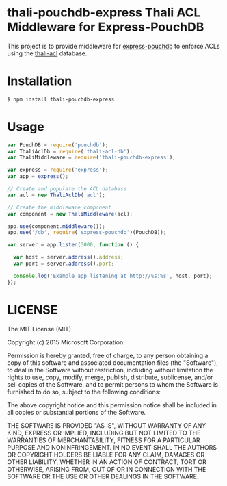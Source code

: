 # thali-pouchdb-express Thali ACL Middleware for Express-PouchDB #

This project is to provide middleware for [express-pouchdb](https://github.com/pouchdb/express-pouchdb) to enforce ACLs using the [thali-acl](https://github.com/thaliproject/thali-acl) database.

# Installation #

```bash
$ npm install thali-pouchdb-express
```

# Usage #

```js
var PouchDB = require('pouchdb');
var ThaliAclDb = require('thali-acl-db');
var ThaliMiddleware = require('thali-pouchdb-express');

var express = require('express');
var app = express();

// Create and populate the ACL database
var acl = new ThaliAclDb('acl');

// Create the middleware component
var component = new ThaliMiddleware(acl);

app.use(component.middleware());
app.use('/db', require('express-pouchdb')(PouchDB));

var server = app.listen(3000, function () {

  var host = server.address().address;
  var port = server.address().port;

  console.log('Example app listening at http://%s:%s', host, port);
});
```


# LICENSE #

The MIT License (MIT)

Copyright (c) 2015 Microsoft Corporation

Permission is hereby granted, free of charge, to any person obtaining a copy
of this software and associated documentation files (the "Software"), to deal
in the Software without restriction, including without limitation the rights
to use, copy, modify, merge, publish, distribute, sublicense, and/or sell
copies of the Software, and to permit persons to whom the Software is
furnished to do so, subject to the following conditions:

The above copyright notice and this permission notice shall be included in all
copies or substantial portions of the Software.

THE SOFTWARE IS PROVIDED "AS IS", WITHOUT WARRANTY OF ANY KIND, EXPRESS OR
IMPLIED, INCLUDING BUT NOT LIMITED TO THE WARRANTIES OF MERCHANTABILITY,
FITNESS FOR A PARTICULAR PURPOSE AND NONINFRINGEMENT. IN NO EVENT SHALL THE
AUTHORS OR COPYRIGHT HOLDERS BE LIABLE FOR ANY CLAIM, DAMAGES OR OTHER
LIABILITY, WHETHER IN AN ACTION OF CONTRACT, TORT OR OTHERWISE, ARISING FROM,
OUT OF OR IN CONNECTION WITH THE SOFTWARE OR THE USE OR OTHER DEALINGS IN THE
SOFTWARE.
